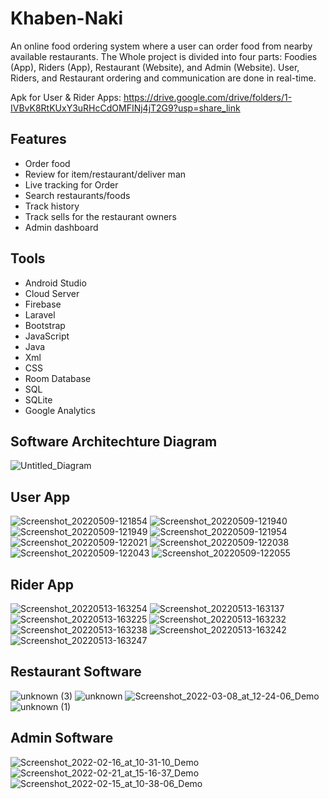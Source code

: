 # Khaben-Naki

An online food ordering system where a user can order food from nearby available restaurants. The Whole project is divided into four parts: Foodies (App), Riders (App), Restaurant (Website), and Admin (Website). User, Riders, and Restaurant ordering and communication are done in real-time.

Apk for User & Rider Apps: https://drive.google.com/drive/folders/1-IVBvK8RtKUxY3uRHcCdOMFINj4jT2G9?usp=share_link


## Features

- Order food
- Review for item/restaurant/deliver man
- Live tracking for Order
- Search restaurants/foods
- Track history
- Track sells for the restaurant owners
- Admin dashboard


## Tools

- Android Studio
- Cloud Server
- Firebase
- Laravel
- Bootstrap
- JavaScript
- Java
- Xml
- CSS
- Room Database
- SQL
- SQLite
- Google Analytics


## Software Architechture Diagram

![Untitled_Diagram](https://user-images.githubusercontent.com/76824955/208397401-ad419ace-3277-4463-9b8b-4eee0ed06561.jpg)


## User App

![Screenshot_20220509-121854](https://user-images.githubusercontent.com/76824955/208396554-f68cb349-0306-4904-8254-84fe228f1e1d.jpg)
![Screenshot_20220509-121940](https://user-images.githubusercontent.com/76824955/208396559-9054c9a9-6bbb-406e-85ec-1b6bd2ed2b78.jpg)
![Screenshot_20220509-121949](https://user-images.githubusercontent.com/76824955/208396563-bff0c659-aab6-4ea7-9b50-a7b2810698e0.jpg)
![Screenshot_20220509-121954](https://user-images.githubusercontent.com/76824955/208396566-4fd4a9c5-b774-4eeb-83f0-54f2d09780bc.jpg)
![Screenshot_20220509-122021](https://user-images.githubusercontent.com/76824955/208396570-b9c563f8-e5a4-4f97-a01b-1103d953982c.jpg)
![Screenshot_20220509-122038](https://user-images.githubusercontent.com/76824955/208396574-8c04da34-bff2-4895-be87-290a5378daf4.jpg)
![Screenshot_20220509-122043](https://user-images.githubusercontent.com/76824955/208396576-bb6fb568-0e81-4d97-a241-7c6ecaa857f1.jpg)
![Screenshot_20220509-122055](https://user-images.githubusercontent.com/76824955/208396581-df7ff8be-878f-4059-865a-c72f1f8923a2.jpg)


## Rider App

![Screenshot_20220513-163254](https://user-images.githubusercontent.com/76824955/208396752-009eb9db-3aed-4586-a48f-6e3731072f2b.jpg)
![Screenshot_20220513-163137](https://user-images.githubusercontent.com/76824955/208396758-6770a048-cc4a-4558-bf9e-171f046d5838.jpg)
![Screenshot_20220513-163225](https://user-images.githubusercontent.com/76824955/208396760-34cbcf19-b02e-4456-9d98-dfc988c3b9f3.jpg)
![Screenshot_20220513-163232](https://user-images.githubusercontent.com/76824955/208396765-e21721d6-f6d7-4f8a-a406-07059ea4efd9.jpg)
![Screenshot_20220513-163238](https://user-images.githubusercontent.com/76824955/208396769-edfce082-7f0f-4d53-a855-ab8521114604.jpg)
![Screenshot_20220513-163242](https://user-images.githubusercontent.com/76824955/208396773-0d3b51f4-5324-4519-bc09-f8e649645a9f.jpg)
![Screenshot_20220513-163247](https://user-images.githubusercontent.com/76824955/208396776-2584f701-2b85-42e9-b7c7-f289502bb6c1.jpg)


## Restaurant Software

![unknown (3)](https://user-images.githubusercontent.com/76824955/208397193-8e49caeb-7c10-4b4e-a68a-ab7e52753beb.png)
![unknown](https://user-images.githubusercontent.com/76824955/208397205-85bb2289-0717-46ea-b881-242da5c2af53.png)
![Screenshot_2022-03-08_at_12-24-06_Demo](https://user-images.githubusercontent.com/76824955/208397216-6227c7ee-496a-4e62-b952-7bfada9b5c8a.png)
![unknown (1)](https://user-images.githubusercontent.com/76824955/208397270-a55aeddd-ebcc-420e-9159-b3830967627c.png)

## Admin Software 

![Screenshot_2022-02-16_at_10-31-10_Demo](https://user-images.githubusercontent.com/76824955/208397558-2376a5f7-3e05-48ea-a579-19c472873bed.png)
![Screenshot_2022-02-21_at_15-16-37_Demo](https://user-images.githubusercontent.com/76824955/208397567-a35233aa-0704-4d2f-b6c6-9edf8fd41b1f.png)
![Screenshot_2022-02-15_at_10-38-06_Demo](https://user-images.githubusercontent.com/76824955/208397595-e1a3ab86-b36b-469a-a942-c26352da6439.png)
